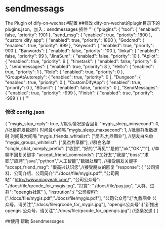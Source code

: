 # sendmessags
The Plugin of dify-on-wechat
#配置
##修改 dify-on-wechat的plugin目录下的 plugins.json，加入：sendmessages 插件
'''
{
    "plugins": {
        "tool": {
            "enabled": false,
            "priority": 1901
        },
        "send_msg": {
            "enabled": true,
            "priority": 1800
        },
        "custom_dify_app": {
            "enabled": true,
            "priority": 1800
        },
        "Godcmd": {
            "enabled": true,
            "priority": 999
        },
        "Keyword": {
            "enabled": true,
            "priority": 900
        },
        "Banwords": {
            "enabled": false,
            "priority": 100
        },
        "linkai": {
            "enabled": false,
            "priority": 99
        },
        "JinaSum": {
            "enabled": false,
            "priority": 10
        },
        "Apilot": {
            "enabled": true,
            "priority": 9
        },
        "timetask": {
            "enabled": false,
            "priority": 8
        },
        "sendmessages": {
            "enabled": true,
            "priority": 8
        },
        "Hello": {
            "enabled": true,
            "priority": 1
        },
        "Role": {
            "enabled": true,
            "priority": 0
        },
        "GroupAtAutoreply": {
            "enabled": true,
            "priority": 0
        },
        "Dungeon": {
            "enabled": true,
            "priority": 0
        },
        "CustomDifyApp": {
            "enabled": true,
            "priority": 0
        },
        "BDunit": {
            "enabled": false,
            "priority": 0
        },
        "SendMessages": {
            "enabled": true,
            "priority": -999
        },
        "Finish": {
            "enabled": true,
            "priority": -999
        }
    }
}
'''
### 修改 config.json
{
  "mygis_stop_reply": true,  //默认情况是否回复
  "mygis_sleep_minsecond": 0, //批量群发数据时 时间最小间隔
  "mygis_sleep_maxsecond": 1, //批量群发数据时 时间最大间隔
  "mygis_friends_whitelist": ["吴杰.九鼎图业"],  //朋友白名单
  "mygis_groups_whitelist": ["吴杰共享群"], //群白名单
  "single_chat_noreply_prefix": ["收到", "好的","再见","是的","ok","OK","1"], //单聊不回复关键字
  "accept_friend_commands": ["加好友","我是","boss","求职","应聘","java","python","人工智能","数据处理"], //接受朋友关键字
  "accept_friend_msg": "很高兴认识您",//接受朋友的回复
  "response": {
    "公司资料、公司介绍、公司简介":"./docs/file/mygis.pdf",
    "公司网站":"http://www.mapyeah.com/",
    "公司公众号": "./docs/file/qrcode_for_mygis.jpg",
    "打赏": "./docs/file/pay.jpg",
    "入群、进群": "opengis社区"
  },
  "instrution":{
      "公司资料": ["./docs/file/mygis.pdf","./docs/file/mygis.pdf"],
      "公司公众号":["九鼎图业 公众号，请关注","./docs/file/qrcode_for_mygis.jpg"],
      "opengis公众号":["新推出 opengis 公众号，请关注","./docs/file/qrcode_for_opengis.jpg"]     //逐条发送
   }
}

##使用 帮助
$sendmessages
